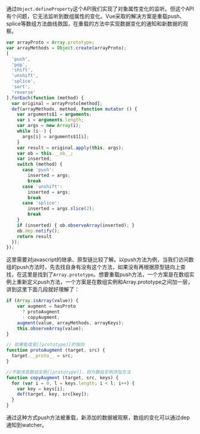通过```Object.defineProperty```这个API我们实现了对象属性变化的监听。但这个API有个问题，它无法监听到数组属性的变化。Vue采取的解决方案是重载push、splice等数组方法曲线救国，在重载的方法中实现数据变化的通知和新数据的观察。

```javascript
var arrayProto = Array.prototype;
var arrayMethods = Object.create(arrayProto);
[
  'push',
  'pop',
  'shift',
  'unshift',
  'splice',
  'sort',
  'reverse'
].forEach(function (method) {
  var original = arrayProto[method];
  def(arrayMethods, method, function mutator () {
    var arguments$1 = arguments;
    var i = arguments.length;
    var args = new Array(i);
    while (i--) {
      args[i] = arguments$1[i];
    }
    var result = original.apply(this, args);
    var ob = this.__ob__;
    var inserted;
    switch (method) {
      case 'push':
        inserted = args;
        break
      case 'unshift':
        inserted = args;
        break
      case 'splice':
        inserted = args.slice(2);
        break
    }
    if (inserted) { ob.observeArray(inserted); }
    ob.dep.notify();
    return result
  });
});
```

这里需要对javascript的继承、原型链比较了解。以push方法为例，当我们访问数组的push方法时，先去找自身有没有这个方法，如果没有再根据原型链向上查找，在这里是找到了```Array.prototype```。想要重载push方法，一个方案是在数组实例上重新定义push方法，一个方案是在数组实例和Array.prototype之间加一层，讲到这里下面几段就好理解了：


```javascript
if (Array.isArray(value)) {
	var augment = hasProto
	  ? protoAugment
	  : copyAugment;
	augment(value, arrayMethods, arrayKeys);
	this.observeArray(value);
}
```

```javascript
// 如果能改变[[prototype]]的指向
function protoAugment (target, src) {
  target.__proto__ = src;
}

//不能改变数组实例[[prototype]]，则为数组实例添加方法
function copyAugment (target, src, keys) {
  for (var i = 0, l = keys.length; i < l; i++) {
    var key = keys[i];
    def(target, key, src[key]);
  }
}
```

通过这种方式push方法被重载，新添加的数据被观察，数组的变化可以通过dep通知到watcher。